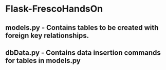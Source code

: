 # Flask-FrescoHandsOn

## models.py - Contains tables to be created with foreign key relationships.
## dbData.py - Contains data insertion commands for tables in models.py
